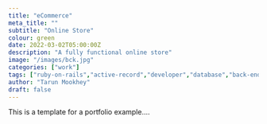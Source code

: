 ```yaml
---
title: "eCommerce"
meta_title: ""
subtitle: "Online Store"
colour: green
date: 2022-03-02T05:00:00Z
description: "A fully functional online store"
image: "/images/bck.jpg"
categories: ["work"]
tags: ["ruby-on-rails","active-record","developer","database","back-end"]
author: "Tarun Mookhey"
draft: false
---
```

This is a template for a portfolio example....